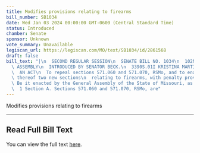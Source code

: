 ```yaml
---
title: Modifies provisions relating to firearms
bill_number: SB1034
date: Wed Jan 03 2024 00:00:00 GMT-0600 (Central Standard Time)
status: Introduced
chamber: Senate
sponsor: Unknown
vote_summary: Unavailable
legiscan_url: https://legiscan.com/MO/text/SB1034/id/2861568
draft: false
bill_text: "|\n  SECOND REGULAR SESSION\n  SENATE BILL NO. 1034\n  102ND GENERA L\
  \ ASSEMBLY\n  INTRODUCED BY SENATOR BECK.\n  3390S.01I KRISTINA MARTIN, Secretary\n\
  \  AN ACT\n  To repeal sections 571.060 and 571.070, RSMo, and to enact in lieu\
  \ thereof two new sections\n  relating to firearms, with penalty provisions.\n \
  \ Be it enacted by the General Assembly of the State of Missouri, as follows:\n\
  \  1 Section A. Sections 571.060 and 571.070, RSMo, are"
---
```

Modifies provisions relating to firearms

---

## Read Full Bill Text

You can view the full text [here](https://legiscan.com/MO/text/SB1034/id/2861568).
